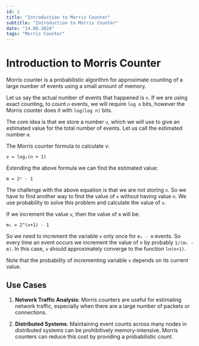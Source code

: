 ```yaml
---
id: 1
title: "Introduction to Morris Counter"
subtitle: "Introduction to Morris Counter"
date: "14.08.2024"
tags: "Morris Counter"
---
```


# Introduction to Morris Counter

Morris counter is a probabilistic algorithm for approximate counting of a large number of events using a small amount of memory.

Let us say the actual number of events that happened is `n`. If we are using exact counting, to count `n` events, we will require `log n` bits, however the Morris counter does it with `log(log n)` bits.

The core idea is that we store a number `v`, which we will use to give an estimated value for the total number of events. Let us call the estimated number `m`.

The Morris counter formula to calculate v:

```
v = log₂(n + 1)
```

Extending the above formula we can find the estimated value:

```
m = 2ᵛ - 1
```

The challenge with the above equation is that we are not storing `n`. So we have to find another way to find the value of `v` without having value `n`. We use probability to solve this problem and calculate the value of `v`.

If we increment the value `v`, then the value of `m` will be:

```
m₁ = 2^(v+1) - 1
```

So we need to increment the variable `v` only once for `m₁ - m` events. So every time an event occurs we increment the value of v by probably `1/(m₁ - m)`. In this case, `v` should approximately converge to the function `ln(n+1)`.

Note that the probability of incrementing variable `v` depends on its current value.

## Use Cases

1. **Network Traffic Analysis**: Morris counters are useful for estimating network traffic, especially when there are a large number of packets or connections.

2. **Distributed Systems**: Maintaining event counts across many nodes in distributed systems can be prohibitively memory-intensive. Morris counters can reduce this cost by providing a probabilistic count.